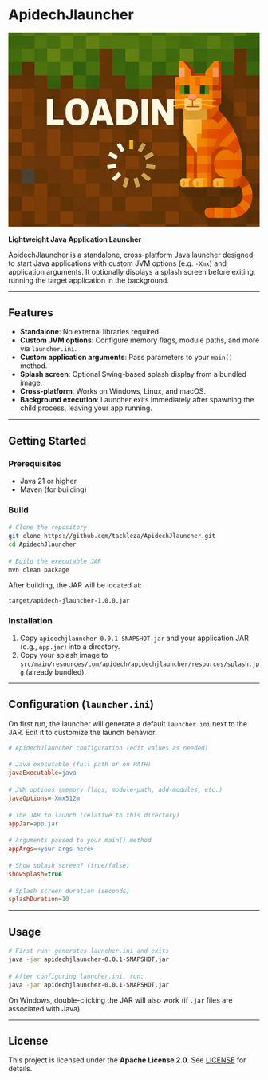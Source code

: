 # ApidechJlauncher

![Splash Image](https://raw.githubusercontent.com/tackleza/ApidechJlauncher/refs/heads/master/src/com/apidech/apidechjlauncher/resources/splash.jpg)


**Lightweight Java Application Launcher**

ApidechJlauncher is a standalone, cross-platform Java launcher designed to start Java applications with custom JVM options (e.g. `-Xmx`) and application arguments. It optionally displays a splash screen before exiting, running the target application in the background.

---

## Features

* **Standalone**: No external libraries required.
* **Custom JVM options**: Configure memory flags, module paths, and more via `launcher.ini`.
* **Custom application arguments**: Pass parameters to your `main()` method.
* **Splash screen**: Optional Swing-based splash display from a bundled image.
* **Cross-platform**: Works on Windows, Linux, and macOS.
* **Background execution**: Launcher exits immediately after spawning the child process, leaving your app running.

---

## Getting Started

### Prerequisites

* Java 21 or higher
* Maven (for building)

### Build

```bash
# Clone the repository
git clone https://github.com/tackleza/ApidechJlauncher.git
cd ApidechJlauncher

# Build the executable JAR
mvn clean package
```

After building, the JAR will be located at:

```
target/apidech-jlauncher-1.0.0.jar
```

### Installation

1. Copy `apidechjlauncher-0.0.1-SNAPSHOT.jar` and your application JAR (e.g., `app.jar`) into a directory.
2. Copy your splash image to `src/main/resources/com/apidech/apidechjlauncher/resources/splash.jpg` (already bundled).

---

## Configuration (`launcher.ini`)

On first run, the launcher will generate a default `launcher.ini` next to the JAR. Edit it to customize the launch behavior.

```ini
# ApidechJlauncher configuration (edit values as needed)

# Java executable (full path or on PATH)
javaExecutable=java

# JVM options (memory flags, module-path, add-modules, etc.)
javaOptions=-Xmx512m

# The JAR to launch (relative to this directory)
appJar=app.jar

# Arguments passed to your main() method
appArgs=<your args here>

# Show splash screen? (true/false)
showSplash=true

# Splash screen duration (seconds)
splashDuration=10
```

---

## Usage

```bash
# First run: generates launcher.ini and exits
java -jar apidechjlauncher-0.0.1-SNAPSHOT.jar

# After configuring launcher.ini, run:
java -jar apidechjlauncher-0.0.1-SNAPSHOT.jar
```

On Windows, double-clicking the JAR will also work (if `.jar` files are associated with Java).

---

## License

This project is licensed under the **Apache License 2.0**. See [LICENSE](LICENSE) for details.
